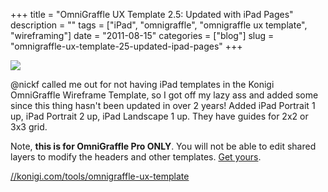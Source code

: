 +++
title = "OmniGraffle UX Template 2.5: Updated with iPad Pages"
description = ""
tags = ["iPad", "omnigraffle", "omnigraffle ux template", "wireframing"]
date = "2011-08-15"
categories = ["blog"]
slug = "omnigraffle-ux-template-25-updated-ipad-pages"
+++



  <div class="screenshot"><a href="../tools/omnigraffle-ux-template.html"><img src="//konigi.com/media/tools/og-ux-template/iPad_Portrait_2_Up.png" /></a></div>
<p>@nickf called me out for not having iPad templates in the Konigi OmniGraffle Wireframe Template, so I got off my lazy ass and added some since this thing hasn't been updated in over 2 years! Added iPad Portrait 1 up, iPad Portrait 2 up, iPad Landscape 1 up. They have guides for 2x2 or 3x3 grid.</p>
<p>Note, <strong>this is for OmniGraffle Pro ONLY</strong>. You will not be able to edit shared layers to modify the headers and other templates.  <a href="../tools/omnigraffle-ux-template.html">Get yours</a>. </p>
    
  <a href="../tools/omnigraffle-ux-template.html">//konigi.com/tools/omnigraffle-ux-template</a>
